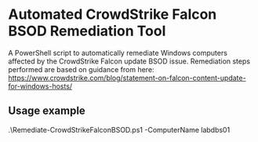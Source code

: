 # Automated CrowdStrike Falcon BSOD Remediation Tool
A PowerShell script to automatically remediate Windows computers affected by the CrowdStrike Falcon update BSOD issue.
Remediation steps performed are based on guidance from here: https://www.crowdstrike.com/blog/statement-on-falcon-content-update-for-windows-hosts/

## Usage example
.\Remediate-CrowdStrikeFalconBSOD.ps1 -ComputerName labdbs01
